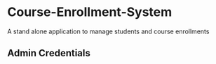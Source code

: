 # Course-Enrollment-System

A stand alone application to manage students and course enrollments

## Admin Credentials

